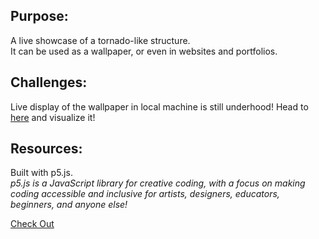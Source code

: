 ## Purpose:
A live showcase of a tornado-like structure.
<br/>
It can be used as a wallpaper, or even in websites and portfolios.

## Challenges:
Live display of the wallpaper in local machine is still underhood! 
Head to [here](https://editor.p5js.org/anamika__/sketches/xSche654w) and visualize it!

## Resources:
Built with p5.js.
<br/>
*p5.js is a JavaScript library for creative coding, with a focus on making coding accessible and inclusive for artists, designers, educators, beginners, and anyone else!*

[Check Out](https://p5js.org/)
